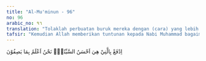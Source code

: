 ```yaml
---
title: "Al-Mu'minun - 96"
no: 96
arabic_no: ٩٦
translation: "Tolaklah perbuatan buruk mereka dengan (cara) yang lebih baik, Kami lebih mengetahui apa yang mereka sifatkan (kepada Allah)."
tafsir: "Kemudian Allah memberikan tuntunan kepada Nabi Muhammad bagaimana cara yang sebaik-baiknya menghadapi sikap kaum musyrik itu. Di antaranya, Nabi harus tetap bersikap lemah lembut terhadap mereka dan jangan sekali-kali membalas kejahatan dengan kejahatan, kekerasan dengan kekerasan karena memang belum waktunya bersikap demikian. Bila mereka mencemooh dan mencaci maki hendaknya Nabi memaafkan ucapan-ucapan mereka yang tidak pada tempatnya itu, karena ucapan itu tidak mengenai sasarannya tetapi hendaklah dibalas dengan kata-kata yang mengandung patunjuk dan ajaran dengan mengemukakan dalil-dalil dan alasan yang masuk akal. Bila mereka hendak melakukan tindakan penganiayaan, hindari mereka dan jauhi sedapat mungkin kesempatan yang membawa kepada tindakan seperti itu dan hendaklah dihadapi dengan penuh kesabaran dan ketabahan. Nabi juga diperintahkan untuk menunjukkan kepada mereka bahwa beliau memang seorang ksatria yang tidak ada niat sedikit pun untuk mencelakakan mereka. Dengan sikap lemah lembut dan kebijaksanaan itu, mereka tidak akan merajalela terhadap kaum Muslimin. Lambat laun mereka yang keras seperti batu itu akan menjadi lembut dan menyadari sendiri kesalahan yang sudah mereka lakukan. Nabi juga diminta untuk meyakini dalam hati bahwa Allah mengetahui semua ucapan dan tindakan mereka. Allah lebih mengetahui apa saja yang mereka lakukan dan apa saja yang tersembunyi dalam dada mereka.\n\nSesuai dengan petunjuk ini Allah berfirman dalam ayat yang lain:\n\nDan tidaklah sama kebaikan dengan kejahatan. Tolaklah (kejahatan itu) dengan cara yang lebih baik, sehingga orang yang ada rasa permusuhan antara kamu dan dia akan seperti teman yang setia. (Fussilat/41: 34)\n\nAnas bin Malik berkata mengomentari ayat ini, \"Seorang laki-laki mengatakan terhadap saudaranya hal yang tidak-tidak.\" Maka dia menjawab, \"Jika ucapanmu itu bohong maka saya memohon kepada Allah supaya Dia mengampuni kebohonganmu itu. Jika ucapanmu itu benar maka saya memohon kepada Allah supaya mengampuniku.\""
---
```

اِدْفَعْ بِالَّتِيْ هِيَ اَحْسَنُ السَّيِّئَةَۗ  نَحْنُ اَعْلَمُ بِمَا يَصِفُوْنَ 